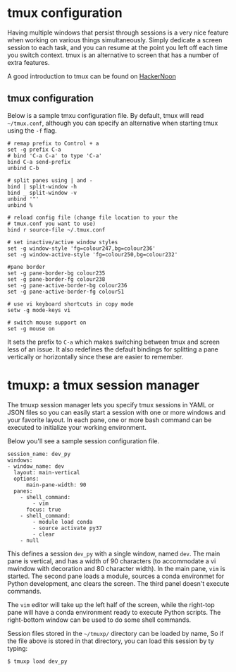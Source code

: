# tmux configuration

Having multiple windows that persist through sessions is a very nice
feature when working on various things simultaneously.  Simply dedicate a
screen session to each task, and you can resume at the point you left off
each time you switch context. tmux is an alternative to screen that has a
number of extra features.

A good introduction to tmux can be found on
[HackerNoon](https://hackernoon.com/a-gentle-introduction-to-tmux-8d784c404340)

## tmux configuration

Below is a sample tmxu configuration file.   By default, tmux
will read `~/tmux.conf`, although you can specify an alternative when starting
tmux using the `-f` flag.

```
# remap prefix to Control + a
set -g prefix C-a
# bind 'C-a C-a' to type 'C-a'
bind C-a send-prefix
unbind C-b

# split panes using | and -
bind | split-window -h
bind _ split-window -v
unbind '"'
unbind %

# reload config file (change file location to your the
# tmux.conf you want to use)
bind r source-file ~/.tmux.conf

# set inactive/active window styles
set -g window-style 'fg=colour247,bg=colour236'
set -g window-active-style 'fg=colour250,bg=colour232'

#pane border
set -g pane-border-bg colour235
set -g pane-border-fg colour238
set -g pane-active-border-bg colour236
set -g pane-active-border-fg colour51

# use vi keyboard shortcuts in copy mode
setw -g mode-keys vi

# switch mouse support on
set -g mouse on
```
It sets the prefix to `C-a` which makes switching between tmux and screen less
of an issue.  It also redefines the default bindings for splitting a pane
vertically or horizontally since these are easier to remember.

# tmuxp: a tmux session manager

The tmuxp session manager lets you specify tmux sessions in YAML or JSON files
so you can easily start a session with one or more windows and your
favorite layout.  In each pane, one or more bash command can be executed to
initialize your working environment.

Below you'll see a sample session configuration file.

```
session_name: dev_py
windows:
- window_name: dev
  layout: main-vertical
  options:
      main-pane-width: 90
  panes:
    - shell_command:
        - vim
      focus: true
    - shell_command:
        - module load conda
        - source activate py37
        - clear
    - null
```

This defines a session `dev_py` with a single window, named `dev`.  The
main pane is vertical, and has a width of 90 characters (to accommodate a
vi mwindow with decoration and 80 character width).  In the main pane, `vim`
is started.  The second pane loads a module, sources a conda environmet for
Python development, anc clears the screen.  The third panel doesn't execute
commands.

The `vim` editor will take up the left half of the screen, while the right-top
pane will have a conda environment ready to execute Python scripts.  The
right-bottom window can be used to do some shell commands.

Session files stored in the `~/tmuxp/` directory can be loaded by name, So
if the file above is stored in that directory, you can load this session by
ty typing:
```
$ tmuxp load dev_py
```
